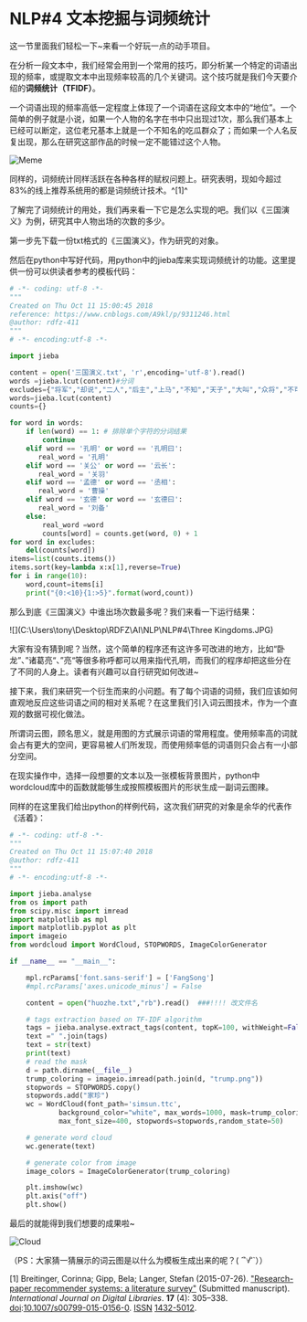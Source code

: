 # NLP#4 文本挖掘与词频统计

这一节里面我们轻松一下~来看一个好玩一点的动手项目。

在分析一段文本中，我们经常会用到一个常用的技巧，即分析某一个特定的词语出现的频率，或提取文本中出现频率较高的几个关键词。这个技巧就是我们今天要介绍的**词频统计（TFIDF）**。

一个词语出现的频率高低一定程度上体现了一个词语在这段文本中的“地位”。一个简单的例子就是小说，如果一个人物的名字在书中只出现过1次，那么我们基本上已经可以断定，这位老兄基本上就是一个不知名的吃瓜群众了；而如果一个人名反复出现，那么在研究这部作品的时候一定不能错过这个人物。

![Meme](C:\Users\tony\Desktop\RDFZ\AI\NLP\NLP#4\Meme.JPG)

同样的，词频统计同样活跃在各种各样的赋权问题上。研究表明，现如今超过83%的线上推荐系统用的都是词频统计技术。^[1]^ 

了解完了词频统计的用处，我们再来看一下它是怎么实现的吧。我们以《三国演义》为例，研究其中人物出场的次数的多少。

第一步先下载一份txt格式的《三国演义》，作为研究的对象。

然后在python中写好代码，用python中的jieba库来实现词频统计的功能。这里提供一份可以供读者参考的模板代码：

```python
# -*- coding: utf-8 -*-
"""
Created on Thu Oct 11 15:00:45 2018
reference: https://www.cnblogs.com/A9kl/p/9311246.html 
@author: rdfz-411
"""
# -*- encoding:utf-8 -*-

import jieba

content = open('三国演义.txt', 'r',encoding='utf-8').read()
words =jieba.lcut(content)#分词
excludes={"将军","却说","二人","后主","上马","不知","天子","大叫","众将","不可","主公","蜀兵","只见","如何","商议","都督","一人","汉中","不敢","人马","陛下","魏兵","天下","今日","左右","东吴","于是","荆州","不能","如此","大喜","引兵","次日","军士","军马"}#排除的词汇
words=jieba.lcut(content)
counts={}

for word in words:
    if len(word) == 1: # 排除单个字符的分词结果
        continue
    elif word == '孔明' or word == '孔明曰':
       real_word = '孔明'
    elif word == '关公' or word == '云长':
       real_word = '关羽'
    elif word == '孟德' or word == '丞相':
       real_word = '曹操'
    elif word == '玄德' or word == '玄德曰':
       real_word = '刘备'
    else:
        real_word =word
        counts[word] = counts.get(word, 0) + 1
for word in excludes:
    del(counts[word])
items=list(counts.items())
items.sort(key=lambda x:x[1],reverse=True)
for i in range(10):
    word,count=items[i]
    print("{0:<10}{1:>5}".format(word,count))
```

那么到底《三国演义》中谁出场次数最多呢？我们来看一下运行结果：

![](C:\Users\tony\Desktop\RDFZ\AI\NLP\NLP#4\Three Kingdoms.JPG)

大家有没有猜到呢？当然，这个简单的程序还有这许多可改进的地方，比如“卧龙”、”诸葛亮“、”亮“等很多称呼都可以用来指代孔明，而我们的程序却把这些分在了不同的人身上。读者有兴趣可以自行研究如何改进~

接下来，我们来研究一个衍生而来的小问题。有了每个词语的词频，我们应该如何直观地反应这些词语之间的相对关系呢？在这里我们引入词云图技术，作为一个直观的数据可视化做法。

所谓词云图，顾名思义，就是用图的方式展示词语的常用程度。使用频率高的词就会占有更大的空间，更容易被人们所发现，而使用频率低的词语则只会占有一小部分空间。

在现实操作中，选择一段想要的文本以及一张模板背景图片，python中wordcloud库中的函数就能够生成按照模板图片的形状生成一副词云图辣。

同样的在这里我们给出python的样例代码，这次我们研究的对象是余华的代表作《活着》：

```python
# -*- coding: utf-8 -*-
"""
Created on Thu Oct 11 15:07:40 2018
@author: rdfz-411
"""
# -*- encoding:utf-8 -*-

import jieba.analyse
from os import path
from scipy.misc import imread
import matplotlib as mpl 
import matplotlib.pyplot as plt 
import imageio
from wordcloud import WordCloud, STOPWORDS, ImageColorGenerator

if __name__ == "__main__":

    mpl.rcParams['font.sans-serif'] = ['FangSong']
    #mpl.rcParams['axes.unicode_minus'] = False

    content = open("huozhe.txt","rb").read()  ###!!!! 改文件名

    # tags extraction based on TF-IDF algorithm
    tags = jieba.analyse.extract_tags(content, topK=100, withWeight=False)
    text =" ".join(tags)
    text = str(text)
    print(text)
    # read the mask
    d = path.dirname(__file__)
    trump_coloring = imageio.imread(path.join(d, "trump.png"))
    stopwords = STOPWORDS.copy()
    stopwords.add("家珍")
    wc = WordCloud(font_path='simsun.ttc',
            background_color="white", max_words=1000, mask=trump_coloring,
            max_font_size=400, stopwords=stopwords,random_state=50)

    # generate word cloud 
    wc.generate(text)

    # generate color from image
    image_colors = ImageColorGenerator(trump_coloring)

    plt.imshow(wc)
    plt.axis("off")
    plt.show()
```

最后的就能得到我们想要的成果啦~

![Cloud](C:\Users\tony\Desktop\RDFZ\AI\NLP\NLP#4\Cloud.jpeg)

（PS：大家猜一猜展示的词云图是以什么为模板生成出来的呢？( ´´ิ∀´ิ`））

[1] Breitinger, Corinna; Gipp, Bela; Langer, Stefan (2015-07-26). ["Research-paper recommender systems: a literature survey"](http://nbn-resolving.de/urn:nbn:de:bsz:352-0-311312) (Submitted manuscript). *International Journal on Digital Libraries*. **17** (4): 305–338. [doi](https://en.wikipedia.org/wiki/Digital_object_identifier):[10.1007/s00799-015-0156-0](https://doi.org/10.1007%2Fs00799-015-0156-0). [ISSN](https://en.wikipedia.org/wiki/International_Standard_Serial_Number) [1432-5012](https://www.worldcat.org/issn/1432-5012).